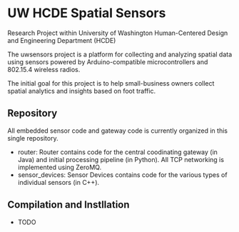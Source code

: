 # UW HCDE Spatial Sensors

Research Project within University of Washington Human-Centered Design and Engineering Department (HCDE)

The uwsensors project is a platform for collecting and analyzing spatial data using sensors powered by Arduino-compatible microcontrollers and 802.15.4 wireless radios.

The initial goal for this project is to help small-business owners collect spatial analytics and insights based on foot traffic.

## Repository

All embedded sensor code and gateway code is currently organized in this single repository. 

* router: Router contains code for the central coodinating gateway (in Java) and initial processing pipeline (in Python). All TCP networking is implemented using ZeroMQ.
* sensor_devices: Sensor Devices contains code for the various types of individual sensors (in C++).

## Compilation and Instllation

* TODO
